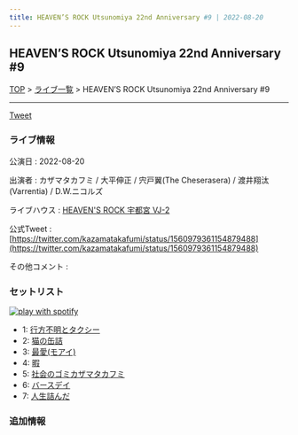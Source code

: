 ```yaml
---
title: HEAVEN’S ROCK Utsunomiya 22nd Anniversary #9 | 2022-08-20
---
```

## HEAVEN’S ROCK Utsunomiya 22nd Anniversary #9

[TOP](/setlist/) > [ライブ一覧](lives.html) > HEAVEN’S ROCK Utsunomiya 22nd Anniversary #9

___

<a href="https://twitter.com/share?ref_src=twsrc%5Etfw" data-text="3markets[ ]セットリスト > HEAVEN’S ROCK Utsunomiya 22nd Anniversary #9" class="twitter-share-button" data-via="3markets" data-hashtags="3markets" data-related="3markets" data-show-count="false">Tweet</a>

### ライブ情報

公演日
:    2022-08-20

出演者
:    カザマタカフミ / 大平伸正 / 宍戸翼(The Cheserasera) / 渡井翔汰(Varrentia) / D.W.ニコルズ

ライブハウス
:    [HEAVEN'S ROCK 宇都宮 VJ-2](livehouse027.html)

公式Tweet
:    [https://twitter.com/kazamatakafumi/status/1560979361154879488](https://twitter.com/kazamatakafumi/status/1560979361154879488)

その他コメント
:    

### セットリスト


[![play with spotify](images/spotify-icon.png)](https://open.spotify.com/playlist/7bpLKSnEhB9FpBnOMKO1F7)



*  1: [行方不明とタクシー](song039.html)
*  2: [猫の缶詰](song041.html)
*  3: [最愛(モアイ)](song014.html)
*  4: [暇](song040.html)
*  5: [社会のゴミカザマタカフミ](song002.html)
*  6: [バースデイ](song028.html)
*  7: [人生詰んだ](song031.html)


### 追加情報






<script async src="https://platform.twitter.com/widgets.js" charset="utf-8"></script>